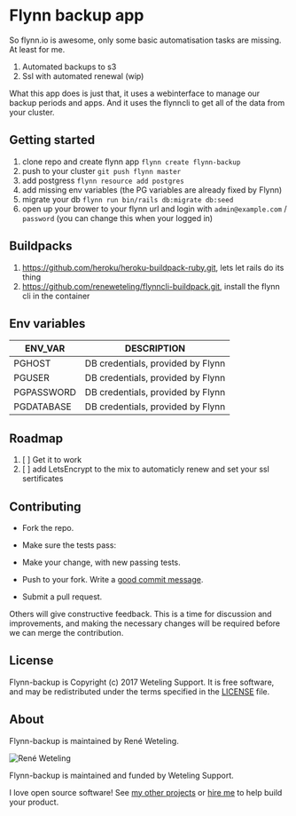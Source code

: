 # Flynn backup app

So flynn.io is awesome, only some basic automatisation tasks are missing. At least for me. 

1. Automated backups to s3
2. Ssl with automated renewal (wip)

What this app does is just that, it uses a webinterface to manage our backup periods and apps. And it uses the flynncli to get all of the data from your cluster.

## Getting started
1. clone repo and create flynn app `flynn create flynn-backup`
2. push to your cluster `git push flynn master`
3. add postgress `flynn resource add postgres`
4. add missing env variables (the PG variables are already fixed by Flynn)
5. migrate your db `flynn run bin/rails db:migrate db:seed`
6. open up your brower to your flynn url and login with `admin@example.com` / `password` (you can change this when your logged in)

## Buildpacks
1. https://github.com/heroku/heroku-buildpack-ruby.git, lets let rails do its thing
2. https://github.com/reneweteling/flynncli-buildpack.git, install the flynn cli in the container

## Env variables

| ENV_VAR               | DESCRIPTION                                              |
|-----------------------|----------------------------------------------------------|
| PGHOST                | DB credentials, provided by Flynn                        |
| PGUSER                | DB credentials, provided by Flynn                        |
| PGPASSWORD            | DB credentials, provided by Flynn                        |
| PGDATABASE            | DB credentials, provided by Flynn                        |

## Roadmap
1. [ ] Get it to work
2. [ ] add LetsEncrypt to the mix to automaticly renew and set your ssl sertificates

## Contributing

* Fork the repo.
* Make sure the tests pass:
* Make your change, with new passing tests. 
* Push to your fork. Write a [good commit message][commit]. 
* Submit a pull request.

  [commit]: http://tbaggery.com/2008/04/19/a-note-about-git-commit-messages.html

Others will give constructive feedback.
This is a time for discussion and improvements,
and making the necessary changes will be required before we can
merge the contribution.

## License

Flynn-backup is Copyright (c) 2017 Weteling Support.
It is free software, and may be redistributed
under the terms specified in the [LICENSE] file.

  [LICENSE]: /LICENSE

## About

Flynn-backup is maintained by René Weteling.

![René Weteling](http://www.weteling.com/zzz/footer.png)

Flynn-backup is maintained and funded by Weteling Support.

I love open source software!
See [my other projects][blog]
or [hire me][hire] to help build your product.

  [blog]: http://www.weteling.com/
  [hire]: http://www.weteling.com/contact/
